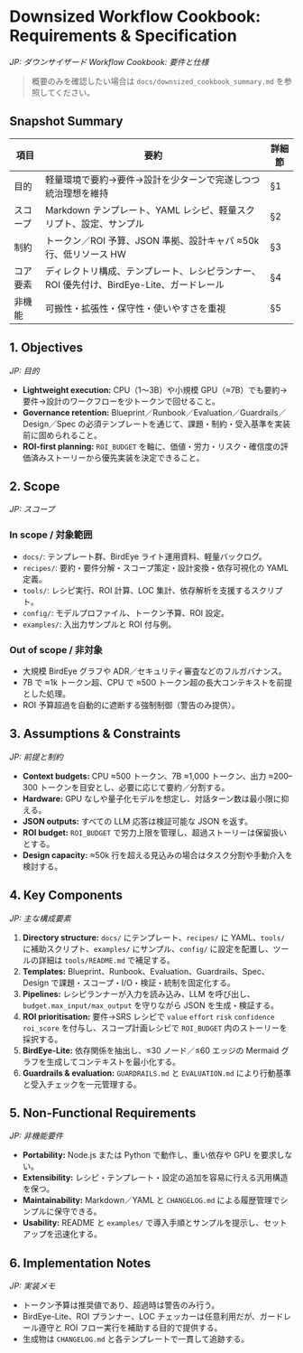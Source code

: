 # Downsized Workflow Cookbook: Requirements & Specification
_JP: ダウンサイザード Workflow Cookbook: 要件と仕様_

> 概要のみを確認したい場合は `docs/downsized_cookbook_summary.md` を参照してください。

## Snapshot Summary

| 項目 | 要約 | 詳細節 |
| --- | --- | --- |
| 目的 | 軽量環境で要約→要件→設計を少ターンで完遂しつつ統治理想を維持 | §1 |
| スコープ | Markdown テンプレート、YAML レシピ、軽量スクリプト、設定、サンプル | §2 |
| 制約 | トークン／ROI 予算、JSON 準拠、設計キャパ ≈50k 行、低リソース HW | §3 |
| コア要素 | ディレクトリ構成、テンプレート、レシピランナー、ROI 優先付け、BirdEye-Lite、ガードレール | §4 |
| 非機能 | 可搬性・拡張性・保守性・使いやすさを重視 | §5 |

## 1. Objectives
_JP: 目的_

- **Lightweight execution:** CPU（1〜3B）や小規模 GPU（≈7B）でも要約→要件→設計のワークフローを少トークンで回せること。
- **Governance retention:** Blueprint／Runbook／Evaluation／Guardrails／Design／Spec の必須テンプレートを通じて、課題・制約・受入基準を実装前に固められること。
- **ROI-first planning:** `ROI_BUDGET` を軸に、価値・労力・リスク・確信度の評価済みストーリーから優先実装を決定できること。

## 2. Scope
_JP: スコープ_

### In scope / 対象範囲
- `docs/`: テンプレート群、BirdEye ライト運用資料、軽量バックログ。
- `recipes/`: 要約・要件分解・スコープ策定・設計変換・依存可視化の YAML 定義。
- `tools/`: レシピ実行、ROI 計算、LOC 集計、依存解析を支援するスクリプト。
- `config/`: モデルプロファイル、トークン予算、ROI 設定。
- `examples/`: 入出力サンプルと ROI 付与例。

### Out of scope / 非対象
- 大規模 BirdEye グラフや ADR／セキュリティ審査などのフルガバナンス。
- 7B で ≈1k トークン超、CPU で ≈500 トークン超の長大コンテキストを前提とした処理。
- ROI 予算超過を自動的に遮断する強制制御（警告のみ提供）。

## 3. Assumptions & Constraints
_JP: 前提と制約_

- **Context budgets:** CPU ≈500 トークン、7B ≈1,000 トークン、出力 ≈200–300 トークンを目安とし、必要に応じて要約／分割する。
- **Hardware:** GPU なしや量子化モデルを想定し、対話ターン数は最小限に抑える。
- **JSON outputs:** すべての LLM 応答は検証可能な JSON を返す。
- **ROI budget:** `ROI_BUDGET` で労力上限を管理し、超過ストーリーは保留扱いとする。
- **Design capacity:** ≈50k 行を超える見込みの場合はタスク分割や手動介入を検討する。

## 4. Key Components
_JP: 主な構成要素_

1. **Directory structure:** `docs/` にテンプレート、`recipes/` に YAML、`tools/` に補助スクリプト、`examples/` にサンプル、`config/` に設定を配置し、ツールの詳細は `tools/README.md` で補足する。
2. **Templates:** Blueprint、Runbook、Evaluation、Guardrails、Spec、Design で課題・スコープ・I/O・検証・統制を固定化する。
3. **Pipelines:** レシピランナーが入力を読み込み、LLM を呼び出し、`budget.max_input/max_output` を守りながら JSON を生成・検証する。
4. **ROI prioritisation:** 要件→SRS レシピで `value` `effort` `risk` `confidence` `roi_score` を付与し、スコープ計画レシピで `ROI_BUDGET` 内のストーリーを採択する。
5. **BirdEye-Lite:** 依存関係を抽出し、≤30 ノード／≤60 エッジの Mermaid グラフを生成してコンテキストを最小化する。
6. **Guardrails & evaluation:** `GUARDRAILS.md` と `EVALUATION.md` により行動基準と受入チェックを一元管理する。

## 5. Non-Functional Requirements
_JP: 非機能要件_

- **Portability:** Node.js または Python で動作し、重い依存や GPU を要求しない。
- **Extensibility:** レシピ・テンプレート・設定の追加を容易に行える汎用構造を保つ。
- **Maintainability:** Markdown／YAML と `CHANGELOG.md` による履歴管理でシンプルに保守できる。
- **Usability:** README と `examples/` で導入手順とサンプルを提示し、セットアップを迅速化する。

## 6. Implementation Notes
_JP: 実装メモ_

- トークン予算は推奨値であり、超過時は警告のみ行う。
- BirdEye-Lite、ROI プランナー、LOC チェッカーは任意利用だが、ガードレール遵守と ROI フロー実行を補助する目的で提供する。
- 生成物は `CHANGELOG.md` と各テンプレートで一貫して追跡する。
